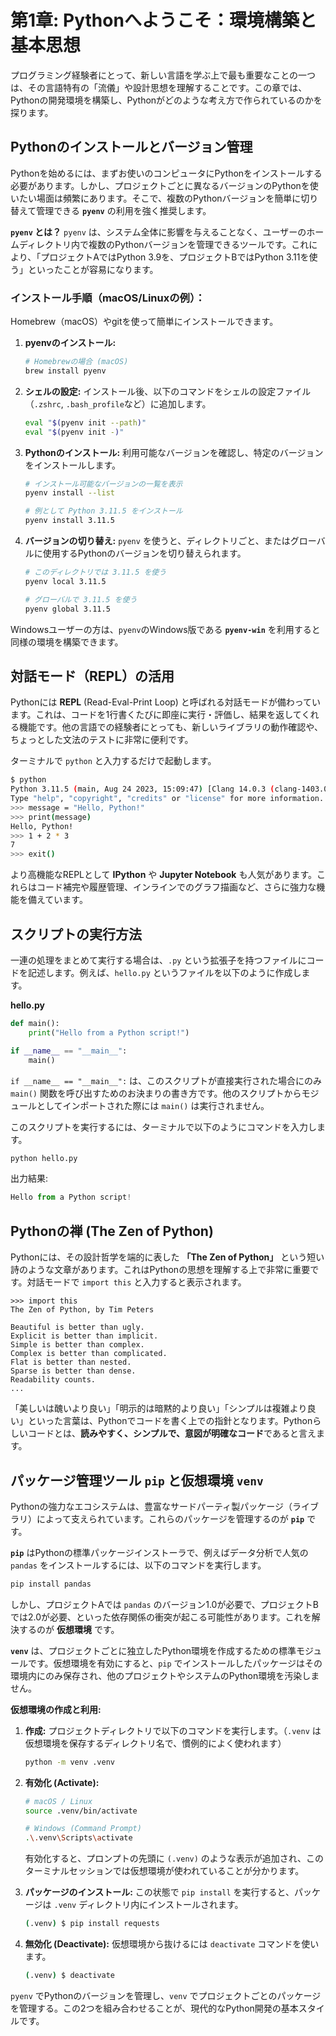 # 第1章: Pythonへようこそ：環境構築と基本思想

プログラミング経験者にとって、新しい言語を学ぶ上で最も重要なことの一つは、その言語特有の「流儀」や設計思想を理解することです。この章では、Pythonの開発環境を構築し、Pythonがどのような考え方で作られているのかを探ります。

## Pythonのインストールとバージョン管理

Pythonを始めるには、まずお使いのコンピュータにPythonをインストールする必要があります。しかし、プロジェクトごとに異なるバージョンのPythonを使いたい場面は頻繁にあります。そこで、複数のPythonバージョンを簡単に切り替えて管理できる **`pyenv`** の利用を強く推奨します。

**`pyenv` とは？**
`pyenv` は、システム全体に影響を与えることなく、ユーザーのホームディレクトリ内で複数のPythonバージョンを管理できるツールです。これにより、「プロジェクトAではPython 3.9を、プロジェクトBではPython 3.11を使う」といったことが容易になります。

### インストール手順（macOS/Linuxの例）：
Homebrew（macOS）やgitを使って簡単にインストールできます。

1.  **pyenvのインストール:**

    ```bash
    # Homebrewの場合 (macOS)
    brew install pyenv
    ```

2.  **シェルの設定:**
    インストール後、以下のコマンドをシェルの設定ファイル（`.zshrc`, `.bash_profile`など）に追加します。

    ```bash
    eval "$(pyenv init --path)"
    eval "$(pyenv init -)"
    ```

3.  **Pythonのインストール:**
    利用可能なバージョンを確認し、特定のバージョンをインストールします。

    ```bash
    # インストール可能なバージョンの一覧を表示
    pyenv install --list

    # 例として Python 3.11.5 をインストール
    pyenv install 3.11.5
    ```

4.  **バージョンの切り替え:**
    `pyenv` を使うと、ディレクトリごと、またはグローバルに使用するPythonのバージョンを切り替えられます。

    ```bash
    # このディレクトリでは 3.11.5 を使う
    pyenv local 3.11.5

    # グローバルで 3.11.5 を使う
    pyenv global 3.11.5
    ```

Windowsユーザーの方は、`pyenv`のWindows版である **`pyenv-win`** を利用すると同様の環境を構築できます。


## 対話モード（REPL）の活用

Pythonには **REPL** (Read-Eval-Print Loop) と呼ばれる対話モードが備わっています。これは、コードを1行書くたびに即座に実行・評価し、結果を返してくれる機能です。他の言語での経験者にとっても、新しいライブラリの動作確認や、ちょっとした文法のテストに非常に便利です。

ターミナルで `python` と入力するだけで起動します。

```bash
$ python
Python 3.11.5 (main, Aug 24 2023, 15:09:47) [Clang 14.0.3 (clang-1403.0.22.14.1)] on darwin
Type "help", "copyright", "credits" or "license" for more information.
>>> message = "Hello, Python!"
>>> print(message)
Hello, Python!
>>> 1 + 2 * 3
7
>>> exit()
```

より高機能なREPLとして **IPython** や **Jupyter Notebook** も人気があります。これらはコード補完や履歴管理、インラインでのグラフ描画など、さらに強力な機能を備えています。


## スクリプトの実行方法

一連の処理をまとめて実行する場合は、`.py` という拡張子を持つファイルにコードを記述します。例えば、`hello.py` というファイルを以下のように作成します。

**hello.py**

```python:hello.py
def main():
    print("Hello from a Python script!")

if __name__ == "__main__":
    main()
```

`if __name__ == "__main__":` は、このスクリプトが直接実行された場合にのみ `main()` 関数を呼び出すためのお決まりの書き方です。他のスクリプトからモジュールとしてインポートされた際には `main()` は実行されません。

このスクリプトを実行するには、ターミナルで以下のようにコマンドを入力します。

```bash
python hello.py
```

出力結果:

```python-exec:hello.py
Hello from a Python script!
```


## Pythonの禅 (The Zen of Python)

Pythonには、その設計哲学を端的に表した **「The Zen of Python」** という短い詩のような文章があります。これはPythonの思想を理解する上で非常に重要です。対話モードで `import this` と入力すると表示されます。

```python-repl
>>> import this
The Zen of Python, by Tim Peters

Beautiful is better than ugly.
Explicit is better than implicit.
Simple is better than complex.
Complex is better than complicated.
Flat is better than nested.
Sparse is better than dense.
Readability counts.
...
```

「美しいは醜いより良い」「明示的は暗黙的より良い」「シンプルは複雑より良い」といった言葉は、Pythonでコードを書く上での指針となります。Pythonらしいコードとは、**読みやすく、シンプルで、意図が明確なコード**であると言えます。

## パッケージ管理ツール `pip` と仮想環境 `venv`

Pythonの強力なエコシステムは、豊富なサードパーティ製パッケージ（ライブラリ）によって支えられています。これらのパッケージを管理するのが **`pip`** です。

**`pip`** はPythonの標準パッケージインストーラで、例えばデータ分析で人気の `pandas` をインストールするには、以下のコマンドを実行します。

```bash
pip install pandas
```

しかし、プロジェクトAでは `pandas` のバージョン1.0が必要で、プロジェクトBでは2.0が必要、といった依存関係の衝突が起こる可能性があります。これを解決するのが **仮想環境** です。

**`venv`** は、プロジェクトごとに独立したPython環境を作成するための標準モジュールです。仮想環境を有効にすると、`pip` でインストールしたパッケージはその環境内にのみ保存され、他のプロジェクトやシステムのPython環境を汚染しません。

**仮想環境の作成と利用:**

1.  **作成:** プロジェクトディレクトリで以下のコマンドを実行します。（`.venv` は仮想環境を保存するディレクトリ名で、慣例的によく使われます）

    ```bash
    python -m venv .venv
    ```

2.  **有効化 (Activate):**

    ```bash
    # macOS / Linux
    source .venv/bin/activate

    # Windows (Command Prompt)
    .\.venv\Scripts\activate
    ```

    有効化すると、プロンプトの先頭に `(.venv)` のような表示が追加され、このターミナルセッションでは仮想環境が使われていることが分かります。

3.  **パッケージのインストール:**
    この状態で `pip install` を実行すると、パッケージは `.venv` ディレクトリ内にインストールされます。

    ```bash
    (.venv) $ pip install requests
    ```

4.  **無効化 (Deactivate):**
    仮想環境から抜けるには `deactivate` コマンドを使います。

    ```bash
    (.venv) $ deactivate
    ```

`pyenv` でPythonのバージョンを管理し、`venv` でプロジェクトごとのパッケージを管理する。この2つを組み合わせることが、現代的なPython開発の基本スタイルです。